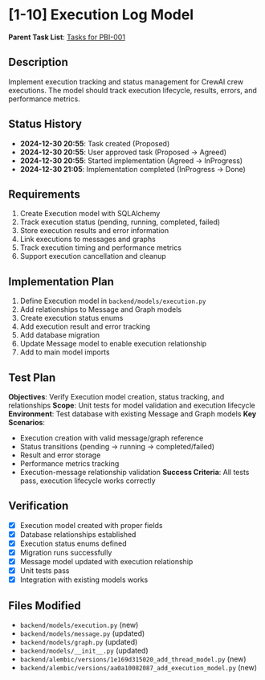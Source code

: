 # [1-10] Execution Log Model

**Parent Task List**: [Tasks for PBI-001](mdc:tasks.md)

## Description
Implement execution tracking and status management for CrewAI crew executions. The model should track execution lifecycle, results, errors, and performance metrics.

## Status History
- **2024-12-30 20:55**: Task created (Proposed)
- **2024-12-30 20:55**: User approved task (Proposed → Agreed)
- **2024-12-30 20:55**: Started implementation (Agreed → InProgress)
- **2024-12-30 21:05**: Implementation completed (InProgress → Done)

## Requirements
1. Create Execution model with SQLAlchemy
2. Track execution status (pending, running, completed, failed)
3. Store execution results and error information
4. Link executions to messages and graphs
5. Track execution timing and performance metrics
6. Support execution cancellation and cleanup

## Implementation Plan
1. Define Execution model in `backend/models/execution.py`
2. Add relationships to Message and Graph models
3. Create execution status enums
4. Add execution result and error tracking
5. Add database migration
6. Update Message model to enable execution relationship
7. Add to main model imports

## Test Plan
**Objectives**: Verify Execution model creation, status tracking, and relationships
**Scope**: Unit tests for model validation and execution lifecycle
**Environment**: Test database with existing Message and Graph models
**Key Scenarios**:
- Execution creation with valid message/graph reference
- Status transitions (pending → running → completed/failed)
- Result and error storage
- Performance metrics tracking
- Execution-message relationship validation
**Success Criteria**: All tests pass, execution lifecycle works correctly

## Verification
- [x] Execution model created with proper fields
- [x] Database relationships established
- [x] Execution status enums defined
- [x] Migration runs successfully
- [x] Message model updated with execution relationship
- [x] Unit tests pass
- [x] Integration with existing models works

## Files Modified
- `backend/models/execution.py` (new)
- `backend/models/message.py` (updated)
- `backend/models/graph.py` (updated)
- `backend/models/__init__.py` (updated)
- `backend/alembic/versions/1e169d315020_add_thread_model.py` (new)
- `backend/alembic/versions/aa0a10082087_add_execution_model.py` (new) 